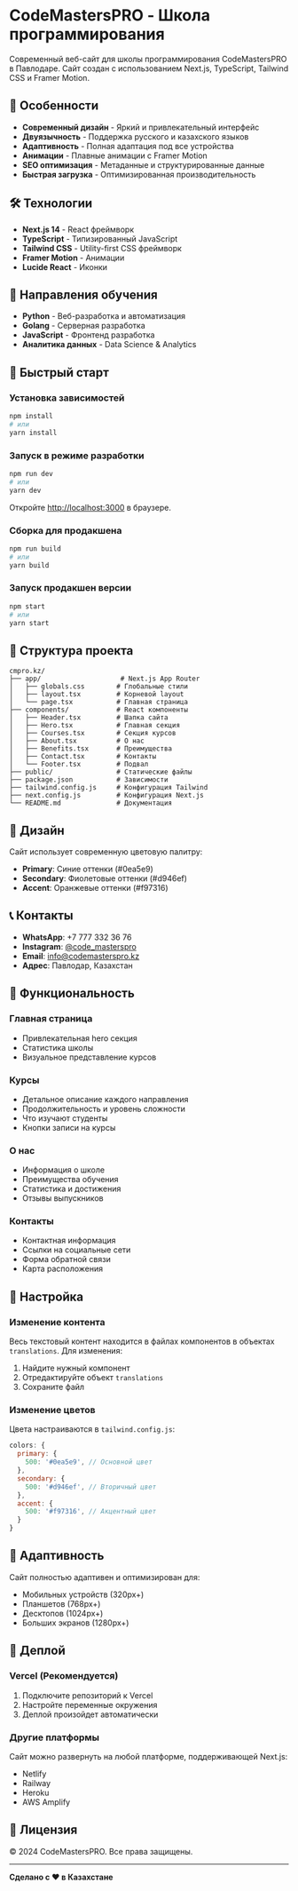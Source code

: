 # CodeMastersPRO - Школа программирования

Современный веб-сайт для школы программирования CodeMastersPRO в Павлодаре. Сайт создан с использованием Next.js, TypeScript, Tailwind CSS и Framer Motion.

## 🚀 Особенности

- **Современный дизайн** - Яркий и привлекательный интерфейс
- **Двуязычность** - Поддержка русского и казахского языков
- **Адаптивность** - Полная адаптация под все устройства
- **Анимации** - Плавные анимации с Framer Motion
- **SEO оптимизация** - Метаданные и структурированные данные
- **Быстрая загрузка** - Оптимизированная производительность

## 🛠 Технологии

- **Next.js 14** - React фреймворк
- **TypeScript** - Типизированный JavaScript
- **Tailwind CSS** - Utility-first CSS фреймворк
- **Framer Motion** - Анимации
- **Lucide React** - Иконки

## 📱 Направления обучения

- **Python** - Веб-разработка и автоматизация
- **Golang** - Серверная разработка
- **JavaScript** - Фронтенд разработка
- **Аналитика данных** - Data Science & Analytics

## 🚀 Быстрый старт

### Установка зависимостей

```bash
npm install
# или
yarn install
```

### Запуск в режиме разработки

```bash
npm run dev
# или
yarn dev
```

Откройте [http://localhost:3000](http://localhost:3000) в браузере.

### Сборка для продакшена

```bash
npm run build
# или
yarn build
```

### Запуск продакшен версии

```bash
npm start
# или
yarn start
```

## 📁 Структура проекта

```
cmpro.kz/
├── app/                    # Next.js App Router
│   ├── globals.css        # Глобальные стили
│   ├── layout.tsx         # Корневой layout
│   └── page.tsx           # Главная страница
├── components/            # React компоненты
│   ├── Header.tsx         # Шапка сайта
│   ├── Hero.tsx           # Главная секция
│   ├── Courses.tsx        # Секция курсов
│   ├── About.tsx          # О нас
│   ├── Benefits.tsx       # Преимущества
│   ├── Contact.tsx        # Контакты
│   └── Footer.tsx         # Подвал
├── public/                # Статические файлы
├── package.json           # Зависимости
├── tailwind.config.js     # Конфигурация Tailwind
├── next.config.js         # Конфигурация Next.js
└── README.md              # Документация
```

## 🎨 Дизайн

Сайт использует современную цветовую палитру:
- **Primary**: Синие оттенки (#0ea5e9)
- **Secondary**: Фиолетовые оттенки (#d946ef)
- **Accent**: Оранжевые оттенки (#f97316)

## 📞 Контакты

- **WhatsApp**: +7 777 332 36 76
- **Instagram**: [@code_masterspro](https://www.instagram.com/code_masterspro)
- **Email**: info@codemasterspro.kz
- **Адрес**: Павлодар, Казахстан

## 🌟 Функциональность

### Главная страница
- Привлекательная hero секция
- Статистика школы
- Визуальное представление курсов

### Курсы
- Детальное описание каждого направления
- Продолжительность и уровень сложности
- Что изучают студенты
- Кнопки записи на курсы

### О нас
- Информация о школе
- Преимущества обучения
- Статистика и достижения
- Отзывы выпускников

### Контакты
- Контактная информация
- Ссылки на социальные сети
- Форма обратной связи
- Карта расположения

## 🔧 Настройка

### Изменение контента

Весь текстовый контент находится в файлах компонентов в объектах `translations`. Для изменения:

1. Найдите нужный компонент
2. Отредактируйте объект `translations`
3. Сохраните файл

### Изменение цветов

Цвета настраиваются в `tailwind.config.js`:

```javascript
colors: {
  primary: {
    500: '#0ea5e9', // Основной цвет
  },
  secondary: {
    500: '#d946ef', // Вторичный цвет
  },
  accent: {
    500: '#f97316', // Акцентный цвет
  }
}
```

## 📱 Адаптивность

Сайт полностью адаптивен и оптимизирован для:
- Мобильных устройств (320px+)
- Планшетов (768px+)
- Десктопов (1024px+)
- Больших экранов (1280px+)

## 🚀 Деплой

### Vercel (Рекомендуется)

1. Подключите репозиторий к Vercel
2. Настройте переменные окружения
3. Деплой произойдет автоматически

### Другие платформы

Сайт можно развернуть на любой платформе, поддерживающей Next.js:
- Netlify
- Railway
- Heroku
- AWS Amplify

## 📄 Лицензия

© 2024 CodeMastersPRO. Все права защищены.

---

**Сделано с ❤️ в Казахстане**
